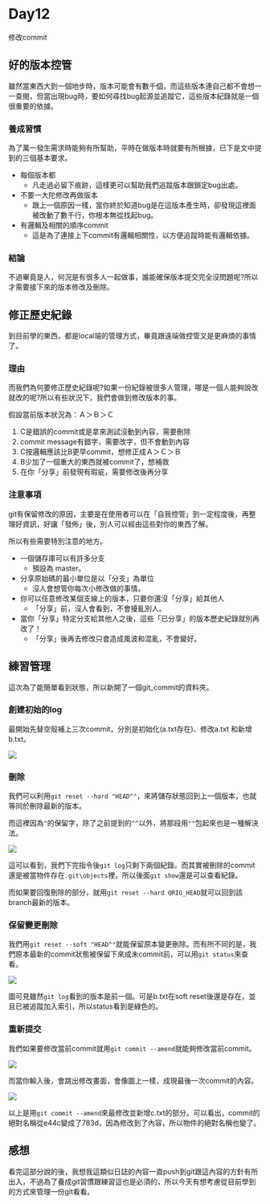 # Day12
修改commit

## 好的版本控管
雖然當東西大到一個地步時，版本可能會有數千個，而這些版本連自己都不會想一一查閱，但當出現bug時，要如何尋找bug起源並追蹤它，這些版本紀錄就是一個很重要的依據。

### 養成習慣
為了萬一發生需求時能夠有所幫助，平時在做版本時就要有所根據，已下是文中提到的三個基本要求。

- 每個版本都
  - 凡走過必留下痕跡，這樣更可以幫助我們追蹤版本跟鎖定bug出處。
- 不要一大陀修改再做版本
  - 跟上一個原因一樣，當你終於知道bug是在這版本產生時，卻發現這裡面被改動了數千行，你根本無從找起bug。
- 有邏輯及相關的順序commit
  - 這是為了連接上下commit有邏輯相關性，以方便追蹤時能有邏輯依據。

### 結論
不過畢竟是人，何況是有很多人一起做事，誰能確保版本提交完全沒問題呢?所以才需要接下來的版本修改及刪除。

## 修正歷史紀錄
到目前學的東西，都是local端的管理方式，畢竟跟遠端做控管又是更麻煩的事情了。

### 理由
而我們為何要修正歷史紀錄呢?如果一份紀錄被很多人管理，哪是一個人能夠說改就改的呢?所以有些狀況下，我們會做到修改版本的事。

假設當前版本狀況為：Ａ＞Ｂ＞Ｃ

1. C是錯誤的commit或是拿來測試沒動到內容，需要刪除
2. commit message有錯字，需要改字，但不會動到內容
3. C按邏輯應該比B更早commit，想修正成Ａ＞Ｃ＞Ｂ
4. B少加了一個重大的東西就被commit了，想補救
5. 在你「分享」前發現有瑕疵，需要修改後再分享

### 注意事項
git有保留修改的原因，主要是在使用者可以在「自我控管」到一定程度後，再整理好資訊，好讓「發佈」後，別人可以經由這些對你的東西了解。

所以有些需要特別注意的地方。

- 一個儲存庫可以有許多分支
  - 預設為 master。
- 分享原始碼的最小單位是以「分支」為單位
  - 沒人會想管你每次小修改做的事情。
- 你可以任意修改某個支線上的版本，只要你還沒「分享」給其他人
  - 「分享」前，沒人會看到，不會擾亂別人。
- 當你「分享」特定分支給其他人之後，這些「已分享」的版本歷史紀錄就別再改了！
  - 「分享」後再去修改只會造成風波和混亂，不會變好。


## 練習管理
這次為了能簡單看到狀態，所以新開了一個git_commit的資料夾。

### 創建初始的log
最開始先替空殼補上三次commit，分別是初始化(a.txt存在)、修改a.txt 和新增b.txt。

![](https://i.imgur.com/q6mJz5Z.png)

### 刪除
我們可以利用`git reset --hard "HEAD^"`，來將儲存狀態回到上一個版本，也就等同於刪除最新的版本。

而這裡因為`^`的保留字，除了之前提到的`^^`以外，將那段用`""`包起來也是一種解決法。

![](https://i.imgur.com/YXzQAfg.png)

這可以看到，我們下完指令後`git log`只剩下兩個紀錄。而其實被刪除的commit還是被當物件存在`.git\objects`裡，所以後面`git show`還是可以查看紀錄。

而如果要回復刪除的部分，就用`git reset --hard ORIG_HEAD`就可以回到該branch最新的版本。

### 保留變更刪除
我們用`git reset --soft "HEAD^"`就能保留原本變更刪除。而有所不同的是，我們原本最新的commit狀態被保留下來成未commit前，可以用`git status`來查看。

![](https://i.imgur.com/pNVZgMd.png)

圖可見雖然`git log`看到的版本是前一個。可是b.txt在soft reset後還是存在，並且已被追蹤加入索引，所以status看到是綠色的。

### 重新提交
我們如果要修改當前commit就用`git commit --amend`就能夠修改當前commit。

![](https://i.imgur.com/jDBk5f7.png)

而當你輸入後，會跳出修改畫面，會像圖上一樣，成現最後一次commit的內容。

![](https://i.imgur.com/43eaUdj.png)

以上是用`git commit --amend`來最修改並新增c.txt的部分。可以看出，commit的絕對名稱從e44c變成了783d，因為修改到了內容，所以物件的絕對名稱也變了。

## 感想
看完這部分說的後，我想我這類似日誌的內容一直push到git跟這內容的方針有所出入，不過為了養成git習慣跟練習這也是必須的，所以今天有想考慮從目前學到的方式來管理一份git看看。